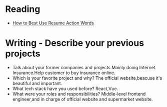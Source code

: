 # Reading

- [How to Best Use Resume Action Words](https://business.tutsplus.com/articles/resume-action-words-and-powerful-verbs--cms-28829)


# Writing - Describe your previous projects

- Talk about your former companies and projects
Mainly doing Internet Insurance.Help customer to buy insurance online.
- Which is your favorite project and why?
The official website,beacuse it's beautiful and important.
- What tech stack have you used before?
React,Vue.
- What were your roles and responsibilities?
Middle-level frontend engineer,and in charge of official website and supermarket website.
